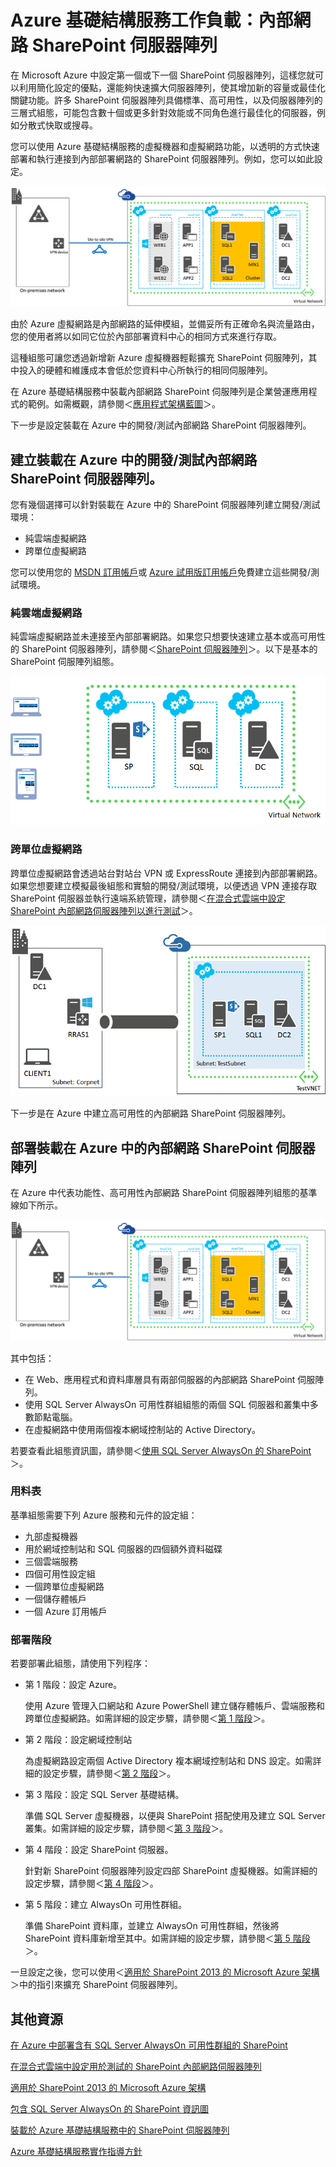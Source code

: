 <properties 
	pageTitle="Azure 基礎結構服務工作負載：內部網路 SharePoint 伺服器陣列" 
	description="了解部署在 Azure 中內部網路 SharePoint 伺服器陣列的值、如何設定開發/測試環境，以及如何部署高可用性的生產組態。" 
	services="virtual-machines" 
	documentationCenter="" 
	authors="JoeDavies-MSFT" 
	manager="timlt" 
	editor=""/>

<tags 
	ms.service="virtual-machines" 
	ms.workload="infrastructure-services" 
	ms.tgt_pltfrm="na" 
	ms.devlang="na" 
	ms.topic="article" 
	ms.date="05/07/2015" 
	ms.author="josephd"/>

# Azure 基礎結構服務工作負載：內部網路 SharePoint 伺服器陣列

在 Microsoft Azure 中設定第一個或下一個 SharePoint 伺服器陣列，這樣您就可以利用簡化設定的優點，還能夠快速擴大伺服器陣列，使其增加新的容量或最佳化關鍵功能。許多 SharePoint 伺服器陣列具備標準、高可用性，以及伺服器陣列的三層式組態，可能包含數十個或更多針對效能或不同角色進行最佳化的伺服器，例如分散式快取或搜尋。
 
您可以使用 Azure 基礎結構服務的虛擬機器和虛擬網路功能，以透明的方式快速部署和執行連接到內部部署網路的 SharePoint 伺服器陣列。例如，您可以如此設定。

![](./media/virtual-machines-workload-intranet-sharepoint-farm/workload-spsqlao.png)
 
由於 Azure 虛擬網路是內部網路的延伸模組，並備妥所有正確命名與流量路由，您的使用者將以如同它位於內部部署資料中心的相同方式來進行存取。

這種組態可讓您透過新增新 Azure 虛擬機器輕鬆擴充 SharePoint 伺服陣列，其中投入的硬體和維護成本會低於您資料中心所執行的相同伺服陣列。

在 Azure 基礎結構服務中裝載內部網路 SharePoint 伺服陣列是企業營運應用程式的範例。如需概觀，請參閱＜[應用程式架構藍圖](http://msdn.microsoft.com/dn630664)＞。

下一步是設定裝載在 Azure 中的開發/測試內部網路 SharePoint 伺服器陣列。

## 建立裝載在 Azure 中的開發/測試內部網路 SharePoint 伺服器陣列。

您有幾個選擇可以針對裝載在 Azure 中的 SharePoint 伺服器陣列建立開發/測試環境：

- 純雲端虛擬網路
- 跨單位虛擬網路

您可以使用您的 [MSDN 訂用帳戶](http://azure.microsoft.com/pricing/member-offers/msdn-benefits/)或 [Azure 試用版訂用帳戶](http://azure.microsoft.com/pricing/free-trial/)免費建立這些開發/測試環境。

### 純雲端虛擬網路

純雲端虛擬網路並未連接至內部部署網路。如果您只想要快速建立基本或高可用性的 SharePoint 伺服器陣列，請參閱＜[SharePoint 伺服器陣列](virtual-machines-sharepoint-farm-azure-preview.md)＞。以下是基本的 SharePoint 伺服陣列組態。

![](./media/virtual-machines-workload-intranet-sharepoint-farm/SPFarm_Basic.png)
 
### 跨單位虛擬網路

跨單位虛擬網路會透過站台對站台 VPN 或 ExpressRoute 連接到內部部署網路。如果您想要建立模擬最後組態和實驗的開發/測試環境，以便透過 VPN 連接存取 SharePoint 伺服器並執行遠端系統管理，請參閱＜[在混合式雲端中設定 SharePoint 內部網路伺服器陣列以進行測試](../virtual-network/virtual-networks-setup-sharepoint-hybrid-cloud-testing.md)＞。

![](./media/virtual-machines-workload-intranet-sharepoint-farm/CreateSPFarmHybridCloud.png)
 
下一步是在 Azure 中建立高可用性的內部網路 SharePoint 伺服器陣列。

## 部署裝載在 Azure 中的內部網路 SharePoint 伺服器陣列

在 Azure 中代表功能性、高可用性內部網路 SharePoint 伺服器陣列組態的基準線如下所示。

![](./media/virtual-machines-workload-intranet-sharepoint-farm/workload-spsqlao.png)
 
其中包括：

- 在 Web、應用程式和資料庫層具有兩部伺服器的內部網路 SharePoint 伺服陣列。
- 使用 SQL Server AlwaysOn 可用性群組組態的兩個 SQL 伺服器和叢集中多數節點電腦。
- 在虛擬網路中使用兩個複本網域控制站的 Active Directory。

若要查看此組態資訊圖，請參閱＜[使用 SQL Server AlwaysOn 的 SharePoint](http://go.microsoft.com/fwlink/?LinkId=394788)＞。

### 用料表

基準組態需要下列 Azure 服務和元件的設定組：

- 九部虛擬機器
- 用於網域控制站和 SQL 伺服器的四個額外資料磁碟
- 三個雲端服務
- 四個可用性設定組
- 一個跨單位虛擬網路
- 一個儲存體帳戶
- 一個 Azure 訂用帳戶

### 部署階段

若要部署此組態，請使用下列程序：

- 第 1 階段：設定 Azure。 

	使用 Azure 管理入口網站和 Azure PowerShell 建立儲存體帳戶、雲端服務和跨單位虛擬網路。如需詳細的設定步驟，請參閱＜[第 1 階段](virtual-machines-workload-intranet-sharepoint-phase1.md)＞。

- 第 2 階段：設定網域控制站

	為虛擬網路設定兩個 Active Directory 複本網域控制站和 DNS 設定。如需詳細的設定步驟，請參閱＜[第 2 階段](virtual-machines-workload-intranet-sharepoint-phase2.md)＞。

- 第 3 階段：設定 SQL Server 基礎結構。

	準備 SQL Server 虛擬機器，以便與 SharePoint 搭配使用及建立 SQL Server 叢集。如需詳細的設定步驟，請參閱＜[第 3 階段](virtual-machines-workload-intranet-sharepoint-phase3.md)＞。

- 第 4 階段：設定 SharePoint 伺服器。

	針對新 SharePoint 伺服器陣列設定四部 SharePoint 虛擬機器。如需詳細的設定步驟，請參閱＜[第 4 階段](virtual-machines-workload-intranet-sharepoint-phase4.md)＞。

- 第 5 階段：建立 AlwaysOn 可用性群組。

	準備 SharePoint 資料庫，並建立 AlwaysOn 可用性群組，然後將 SharePoint 資料庫新增至其中。如需詳細的設定步驟，請參閱＜[第 5 階段](virtual-machines-workload-intranet-sharepoint-phase5.md)＞。

一旦設定之後，您可以使用＜[適用於 SharePoint 2013 的 Microsoft Azure 架構](http://technet.microsoft.com/library/dn635309.aspx)＞中的指引來擴充 SharePoint 伺服器陣列。

## 其他資源

[在 Azure 中部署含有 SQL Server AlwaysOn 可用性群組的 SharePoint](../virtual-machines-workload-deploy-spsqlao-overview.md)

[在混合式雲端中設定用於測試的 SharePoint 內部網路伺服器陣列](../virtual-network/virtual-networks-setup-sharepoint-hybrid-cloud-testing.md)

[適用於 SharePoint 2013 的 Microsoft Azure 架構](https://technet.microsoft.com/library/dn635309.aspx)

[包含 SQL Server AlwaysOn 的 SharePoint 資訊圖](http://go.microsoft.com/fwlink/?LinkId=394788)

[裝載於 Azure 基礎結構服務中的 SharePoint 伺服器陣列](virtual-machines-sharepoint-infrastructure-services.md)

[Azure 基礎結構服務實作指導方針](virtual-machines-infrastructure-services-implementation-guidelines.md)

<!---HONumber=July15_HO2-->